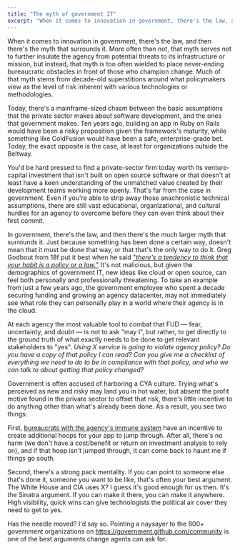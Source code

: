 ```yaml
---
title: "The myth of government IT"
excerpt: "When it comes to innovation in government, there's the law, and then there's the myth that surrounds it, a myth used to place never-ending bureaucratic obstacles in front of those who champion change."
---
```


When it comes to innovation in government, there's the law, and then there's the myth that surrounds it. More often than not, that myth serves not to further insulate the agency from potential threats to its infrastructure or mission, but instead, that myth is too often wielded to place never-ending bureaucratic obstacles in front of those who champion change. Much of that myth stems from decade-old superstitions around what policymakers view as the level of risk inherent with various technologies or methodologies.

Today, there's a mainframe-sized chasm between the basic assumptions that the private sector makes about software development, and the ones that government makes. Ten years ago, building an app in Ruby on Rails would have been a risky proposition given the framework's maturity, while something like ColdFusion would have been a safe, enterprise-grade bet. Today, the exact opposite is the case, at least for organizations outside the Beltway.

You'd be hard pressed to find a private-sector firm today worth its venture-capital investment that isn't built on open source software or that doesn't at least have a keen understanding of the unmatched value created by their development teams working more openly. That's far from the case in government. Even if you're able to strip away those anachronistic technical assumptions, there are still vast educational, organizational, and cultural hurdles for an agency to overcome before they can even think about their first commit.

In government, there's the law, and then there's the much larger myth that surrounds it. Just because something has been done a certain way, doesn't mean that it must be done that way, or that that's the only way to do it. Greg Godbout from 18f put it best when he said ["*there's a tendency to think that your habit is a policy or a law.*"](http://fcw.com/Articles/2014/08/22/18F-Greg-Godbout-Hacking-Bureaucracy.aspx?m=1&Page=2) It's not malicious, but given the demographics of government IT, new ideas like cloud or open source, can feel both personally and professionally threatening. To take an example from just a few years ago, the government employee who spent a decade securing funding and growing an agency datacenter, may not immediately see what role they can personally play in a world where their agency is in the cloud.

At each agency the most valuable tool to combat that FUD — fear, uncertainty, and doubt — is not to ask "may I", but rather, to get directly to the ground truth of what exactly needs to be done to get relevant stakeholders to "yes". *Using X service is going to violate agency policy? Do you have a copy of that policy I can read? Can you give me a checklist of everything we need to do to be in compliance with that policy, and who we can talk to about getting that policy changed?*

Government is often accused of harboring a CYA culture. Trying what's perceived as new and risky may land you in hot water, but absent the profit motive found in the private sector to offset that risk, there's little incentive to do anything other than what's already been done. As a result, you see two things:

First, [bureaucrats with the agency's immune system](http://ben.balter.com/2014/03/21/want-to-innovate-in-government-focus-on-culture/#bureaucracy-is-an-organism) have an incentive to create additional hoops for your app to jump through. After all, there's no harm (we don't have a cost/benefit or return on investment analysis to rely on), and if that hoop isn't jumped through, it can come back to haunt me if things go south.

Second, there's a strong pack mentality. If you can point to someone else that's done it, someone you want to be like, that's often your best argument. The White House and CIA uses X? I guess it's good enough for us then. It's the Sinatra argument. If you can make it there, you can make it anywhere. High visibility, quick wins can give technologists the political air cover they need to get to yes.

Has the needle moved? I'd say so. Pointing a naysayer to the 800+ government organizations on https://government.github.com/community is one of the best arguments change agents can ask for.
